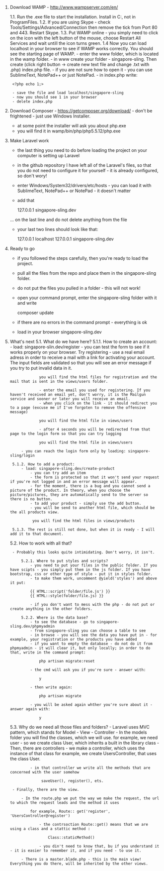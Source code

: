 1. Download WAMP - http://www.wampserver.com/en/

	1.1. Run the .exe file to start the installation. Install in C:, not in ProgramFiles.
	1.2. If you are using Skype - check Tools/Settings/Advanced/Connection then remove the tick from Port 80 and 443. Restart Skype.
	1.3. Put WAMP online - you simply need to click on the icon with the left button of the mouse, choose Restart All Services and wait untill the icon turns green.
	1.4 Now you can load localhost in your browser to see if WAMP works correctly. You should see the starting page of WAMP.
		- enter the www folder, which is located in the wamp folder. 
		- in www create your folder - singapore-sling. Then create (click right button -> create new text file and change .txt with .php) index.php file. 
		- if you are not sure how to open it - you can use SublimeText, NotePad++ or just NotePad. 
		- in index.php write:

		<?php echo 1;>

		- save the file and load localhost/singapore-sling
		- now you should see 1 in your browser
		- delete index.php

2. Download Composer - https://getcomposer.org/download/ - don't be frightened - just use Windows Installer.
	- at some point the installer will ask you about php.exe
	- you will find it in wamp/bin/php/php5.5.12/php.exe

3. Make Laravel work
	- the last thing you need to do before loading the project on your computer is setting up Laravel
	- in the github repository I have left all of the Laravel's files, so that you do not need to configure it for yourself - it is already configured, so don't wory!
	- enter Windows/System32/drivers/etc/hosts - you can load it with SublimeText, NotePad++ or NotePad - it doesn't matter
	- add that 

		127.0.0.1       singapore-sling.dev

	... on the last line and do not delete anything from the file
	- your last two lines should look like that: 

		127.0.0.1       localhost
		127.0.0.1       singapore-sling.dev

4. Ready to go
	- if you followed the steps carefully, then you're ready to load the project.
	- pull all the files from the repo and place them in the singapore-sling folder. 
	- do not put the files you pulled in a folder - this will not work!
	- open your command prompt, enter the singapore-sling folder with it and write 

		composer update

	- if there are no errors in the command prompt - everything is ok
	- load in your browser singapore-sling.dev

5. What's next
	5.1. What do we have here?
		5.1.1. How to create an account:
			- load: singapore-slin.dev/register
					- you can test the form to see if it works properly on your browser. Try registering - use a real email adress in order to receive a mail with a link for activating your account. The input fields are validated so that you will see an error message if you try to put invalid data in it.

					you will find the html files for registration and the mail that is sent in the views/users folder. 

					- enter the email you used for registering. If you haven't received an email yet, don't worry, it is the Mailgun service and sooner or later you will receive an email. 
					- when you click on the link - it should redirect you to a page (excuse me if I've forgoten to remove the offensive message)

					you will find the html file in views/users

					- after 4 seconds you will be redirected from that page to the login form so that you can try logging

					you will find the html file in views/users

			- you can reach the login form only by loading: singapore-sling/login

		5.1.2. How to add a product:
			- load: singapore-sling.dev/create-product
				- you can try add an item
				- the form is protected so that it won't send your request if you're not logged in and an error message will appear.
				- for the moment, there is a bug and you cannot send a picture of the product. In theory, when you choose the picture/pictures, they are automatically send to the server so there is no button.
				- to add your product - simply use the add button.
				- you will be send to another html file, which should be the all products view.

				 you will find the html files in views/products

		5.1.3. The rest is still not done, but when it is ready - I will add it to that document.

	5.2. How to work with all that?

		- Probably this looks quite intimidating. Don't worry, it isn't.

			5.2.1. Where to put styles and scripts?
				- you need to put your files in the public folder. If you have scipts - you simply put them in the js folder. If you have bootstrap, css or other type of style - put it in styles folder.
				- to make them work, uncomment @yield('styles') and above it put: 

				{{ HTML::script('folder/file.js') }}
				{{ HTML::style(folder/file.js) }}

				- if you don't want to mess with the php - do not put or create anything in the other folders.

			5.2.2. Where is the data base?
				- to see the database - go to singapore-sling.dev/phpmyadmin
				- from singapore-sling you can choose a table to see
				- in browse - you will see the data you have put in - for example, your registration or the products you have added
				- if you want to empty the database - do not do it from phpmyadmin - it will clear it, but only locally; in order to do that, write in the command prompt:

					php artisan migrate:reset

				- the cmd will ask you if you're sure - answer with:

					y

				- then write again:

					php artisan migrate

				- you will be asked again whther you're sure about it - answer again with:

					y
	
	5.3. Why do we need all those files and folders?
		- Laravel uses MVC pattern, which stands for Model - View - Controller
		- In the models folder you will find the classes, which we will use.
				for example, we need user - so we create class User, which inherits a built in the library class
		- Then, there are controllers - we make a controller, which uses the instance of that class
				for example, we create UsersController, that uses the class User. 

				- in that controller we write all the methods that are concerned with the user somehow 

					 saveUser(), register(), ets.

		- Finally, there are the view. 

			- In the route.php we put the way we make the request, the url to which the request leads and the method it uses

				for example, Route:: get('register', 'UsersController@register')

					- the contrsoction Route::get() means that we are using a class and a stattic method :

						Class::staticMethod()

					- you din't need to know that, bu if you understand it - it is easier to remember it, and if you need - to use it.

			- There is a master.blade.php - this is the main view! Everything you do there, will be inherited by the other views. 










